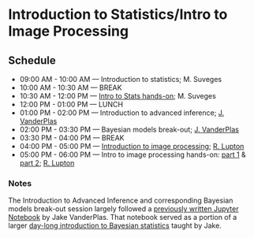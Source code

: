 # Introduction to Statistics/Intro to Image Processing

## Schedule

 *  09:00 AM - 10:00 AM — Introduction to statistics; M. Suveges
 *  10:00 AM - 10:30 AM — BREAK
 *  10:30 AM - 12:00 PM — [Intro to Stats hands-on](https://github.com/LSSTC-DSFP/LSST-DSFP-Resources/blob/master/Session1/Tuesday/IntroStat.ipynb); M. Suveges
 *  12:00 PM - 01:00 PM — LUNCH
 *  01:00 PM - 02:00 PM — Introduction to advanced inference; [J. VanderPlas](https://github.com/jakevdp)
 *  02:00 PM - 03:30 PM — Bayesian models break-out; [J. VanderPlas](https://github.com/jakevdp)
 *  03:30 PM - 04:00 PM — BREAK
 *  04:00 PM - 05:00 PM — [Introduction to image processing](https://github.com/LSSTC-DSFP/LSST-DSFP-Resources/blob/master/Session1/Tuesday/ImageProcessing/ImageProcessing.pdf); [R. Lupton](https://github.com/RobertLuptonTheGood)
 *  05:00 PM - 06:00 PM — Intro to image processing hands-on: [part 1](https://github.com/LSSTC-DSFP/LSST-DSFP-Resources/blob/master/Session1/Tuesday/ImageProcessing/Image%20Processing%20Workbook%20I.ipynb) & [part 2](https://github.com/LSSTC-DSFP/LSST-DSFP-Resources/blob/master/Session1/Tuesday/ImageProcessing/Image%20Processing%20Workbook%20II.ipynb); [R. Lupton](https://github.com/RobertLuptonTheGood)

### Notes

The Introduction to Advanced Inference and corresponding Bayesian models break-out session largely followed a [previously written Jupyter Notebook](https://github.com/jakevdp/BayesianAstronomy/blob/master/03-Bayesian-Modeling-With-MCMC.ipynb) by Jake VanderPlas. That notebook served as a portion of a larger [day-long introduction to Bayesian statistics](https://github.com/jakevdp/BayesianAstronomy) taught by Jake.